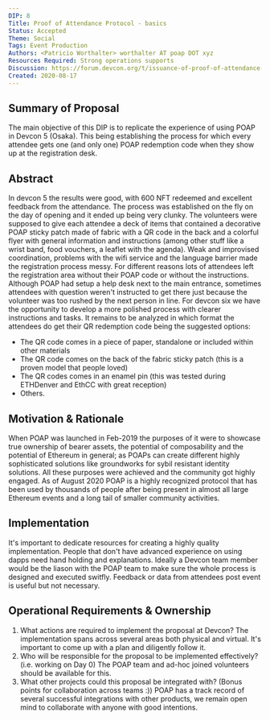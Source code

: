```yaml
---
DIP: 8
Title: Proof of Attendance Protocol - basics
Status: Accepted
Theme: Social
Tags: Event Production
Authors: <Patricio Worthalter> worthalter AT poap DOT xyz
Resources Required: Strong operations supports
Discussion: https://forum.devcon.org/t/issuance-of-proof-of-attendance-nfts-with-poap/76/5
Created: 2020-08-17
---
```


## Summary of Proposal

The main objective of this DIP is to replicate the experience of using POAP in Devcon 5 (Osaka). This being establishing the process for which every attendee gets one (and only one) POAP redemption code when they show up at the registration desk.

## Abstract

In devcon 5 the results were good, with 600 NFT redeemed and excellent feedback from the attendance. The process was established on the fly on the day of opening and it ended up being very clunky. The volunteers were supposed to give each attendee a deck of items that contained a decorative POAP sticky patch made of fabric with a QR code in the back and a colorful flyer with general information and instructions (among other stuff like a wrist band, food vouchers, a leaflet with the agenda). Weak and improvised coordination, problems with the wifi service and the language barrier made the registration process messy. For different reasons lots of attendees left the registration area without their POAP code or without the instructions. Although POAP had setup a help desk next to the main entrance, sometimes attendees with question weren't instructed to get there just because the volunteer was too rushed by the next person in line.
For devcon six we have the opportunity to develop a more polished process with clearer instructions and tasks.
It remains to be analyzed in which format the attendees do get their QR redemption code being the suggested options:

- The QR code comes in a piece of paper, standalone or included within other materials
- The QR code comes on the back of the fabric sticky patch (this is a proven model that people loved)
- The QR codes comes in an enamel pin (this was tested during ETHDenver and EthCC with great reception)
- Others.

## Motivation & Rationale

When POAP was launched in Feb-2019 the purposes of it were to showcase true ownership of bearer assets, the potential of composability and the potential of Ethereum in general; as POAPs can create different highly sophisticated solutions like groundworks for sybil resistant identity solutions.
All these purposes were achieved and the community got highly engaged. As of August 2020 POAP is a highly recognized protocol that has been used by thousands of people after being present in almost all large Ethereum events and a long tail of smaller community activities.

## Implementation

It's important to dedicate resources for creating a highly quality implementation. People that don't have advanced experience on using dapps need hand holding and explanations. Ideally a Devcon team member would be the liason with the POAP team to make sure the whole process is designed and executed switfly.
Feedback or data from attendees post event is useful but not necessary.

## Operational Requirements & Ownership

1. What actions are required to implement the proposal at Devcon?
   The implementation spans across several areas both physical and virtual. It's important to come up with a plan and diligently follow it.
2. Who will be responsible for the proposal to be implemented effectively? (i.e. working on Day 0)
   The POAP team and ad-hoc joined volunteers should be available for this.
3. What other projects could this proposal be integrated with? (Bonus points for collaboration across teams :))
   POAP has a track record of several successful integrations with other products, we remain open mind to collaborate with anyone with good intentions.
